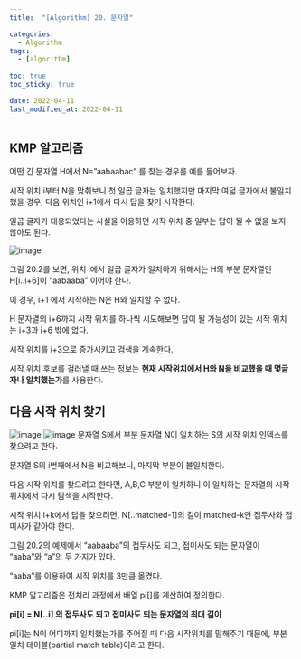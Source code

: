 ```yaml
---
title:  "[Algorithm] 20. 문자열"

categories:
  - Algorithm
tags:
  - [algorithm]
  
toc: true
toc_sticky: true

date: 2022-04-11
last_modified_at: 2022-04-11
---
```


## KMP 알고리즘

어떤 긴 문자열 H에서 N=”aabaabac” 를 찾는 경우를 예를 들어보자.

시작 위치 i부터 N을 맞춰보니 첫 일곱 글자는 일치했지만 마지막 여덟 글자에서 불일치 했을 경우, 다음 위치인 i+1에서 다시 답을 찾기 시작한다.

일곱 글자가 대응되었다는 사실을 이용하면 시작 위치 중 일부는 답이 될 수 없을 보지 않아도 된다.

![image](https://www.notion.so/image/https%3A%2F%2Fs3-us-west-2.amazonaws.com%2Fsecure.notion-static.com%2F87c7805b-dfe8-4a35-a4d3-ca48d2d97203%2FUntitled.png?table=block&id=d8b6b9ea-cfb9-434b-8e8c-6094ee23d562&spaceId=8d1eef48-8220-4816-bedb-bfc1292b9ba6&width=1440&userId=cffe33a7-b80f-40d5-acf1-4a9eb55fae00&cache=v2)

그림 20.2를 보면, 위치 i에서 일곱 글자가 일치하기 위해서는 H의 부분 문자열인 H[i..i+6]이 “aabaaba” 이어야 한다.

이 경우, i+1 에서 시작하는 N은 H와 일치할 수 없다. 

H 문자열의 i+6까지 시작 위치를 하나씩 시도해보면 답이 될 가능성이 있는 시작 위치는 i+3과 i+6 밖에 없다.

시작 위치를 i+3으로 증가시키고 검색을 계속한다.

시작 위치 후보를 걸러낼 때 쓰는 정보는 **현재 시작위치에서 H와 N을 비교했을 때 몇글자나 일치했는가**를 사용한다.

## 다음 시작 위치 찾기

![image](https://www.notion.so/image/https%3A%2F%2Fs3-us-west-2.amazonaws.com%2Fsecure.notion-static.com%2Fdf47c881-c0cb-4208-8c99-179505132f1c%2FUntitled.png?table=block&id=2924f6e1-6367-4c10-bc9f-d406d70635f6&spaceId=8d1eef48-8220-4816-bedb-bfc1292b9ba6&width=1440&userId=cffe33a7-b80f-40d5-acf1-4a9eb55fae00&cache=v2)
![image](https://www.notion.so/image/https%3A%2F%2Fs3-us-west-2.amazonaws.com%2Fsecure.notion-static.com%2Fe98edf35-d603-4004-863c-a59525fd391f%2FUntitled.png?table=block&id=689df951-7ff3-403d-a166-e84a09fe628d&spaceId=8d1eef48-8220-4816-bedb-bfc1292b9ba6&width=1520&userId=cffe33a7-b80f-40d5-acf1-4a9eb55fae00&cache=v2)
문자열 S에서 부분 문자열 N이 일치하는 S의 시작 위치 인덱스를 찾으려고 한다.

문자열 S의 i번째에서 N을 비교해보니, 마지막 부분이 불일치한다.

다음 시작 위치를 찾으려고 한다면, A,B,C 부분이 일치하니 이 일치하는 문자열의 시작 위치에서 다시 탐색을 시작한다.

시작 위치 i+k에서 답을 찾으려면, N[..matched-1]의 길이 matched-k인 접두사와 접미사가 같아야 한다.

그림 20.2의 예제에서 “aabaaba”의 접두사도 되고, 접미사도 되는 문자열이 “aaba”와 “a”의 두 가지가 있다.

“aaba”를 이용하여 시작 위치를 3만큼 옮겼다.

KMP 알고리즘은 전처리 과정에서 배열 pi[]를 계산하여 정의한다.

**pi[i] = N[..i] 의 접두사도 되고 접미사도 되는 문자열의 최대 길이**

pi[i]는 N이 어디까지 일치했는가를 주어질 때 다음 시작위치를 말해주기 때문에, 부분 일치 테이블(partial match table)이라고 한다.
